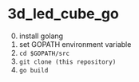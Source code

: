 # 3d_led_cube_go

0. install golang
1. set GOPATH environment variable
2. `cd $GOPATH/src`
3. `git clone (this repository)`
4. `go build`
